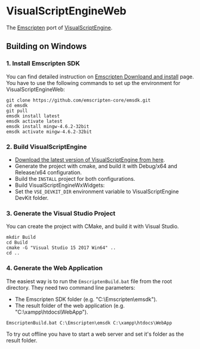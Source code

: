 # VisualScriptEngineWeb

The [Emscripten](https://emscripten.org) port of [VisualScriptEngine](https://github.com/kovacsv/VisualScriptEngine).

## Building on Windows

### 1. Install Emscripten SDK

You can find detailed instruction on [Emscripten Downloand and install](https://emscripten.org/docs/getting_started/downloads.html) page. You have to use the following commands to set up the environment for VisualScriptEngineWeb:

```
git clone https://github.com/emscripten-core/emsdk.git
cd emsdk
git pull
emsdk install latest
emsdk activate latest
emsdk install mingw-4.6.2-32bit
emsdk activate mingw-4.6.2-32bit
```

### 2. Build VisualScriptEngine

* [Download the latest version of VisualScriptEngine from here](https://github.com/kovacsv/VisualScriptEngine/archive/master.zip).
* Generate the project with cmake, and build it with Debug/x64 and Release/x64 configuration.
* Build the `INSTALL` project for both configurations.
* Build VisualScriptEngineWxWidgets:
* Set the `VSE_DEVKIT_DIR` environment variable to VisualScriptEngine DevKit folder.

### 3. Generate the Visual Studio Project

You can create the project with CMake, and build it with Visual Studio.

```
mkdir Build
cd Build
cmake -G "Visual Studio 15 2017 Win64" ..
cd ..
```

### 4. Generate the Web Application

The easiest way is to run the `EmscriptenBuild.bat` file from the root directory. They need two command line parameters:
- The Emscripten SDK folder (e.g. "C:\Emscripten\emsdk").
- The result folder of the web application (e.g. "C:\xampp\htdocs\WebApp").

```
EmscriptenBuild.bat C:\Emscripten\emsdk C:\xampp\htdocs\WebApp
```

To try out offline you have to start a web server and set it's folder as the result folder.
